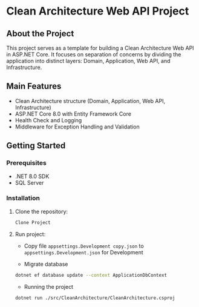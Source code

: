 # Clean Architecture Web API Project

## About the Project

This project serves as a template for building a Clean Architecture Web API in ASP.NET Core. It focuses on separation of concerns by dividing the application into distinct layers: Domain, Application, Web API, and Infrastructure.

## Main Features

- Clean Architecture structure (Domain, Application, Web API, Infrastructure)
- ASP.NET Core 8.0 with Entity Framework Core
- Health Check and Logging
- Middleware for Exception Handling and Validation


## Getting Started

### Prerequisites

- .NET 8.0 SDK
- SQL Server

### Installation

1. Clone the repository:

   ```bash
   Clone Project
   ```

2. Run project:

   - Copy file `appsettings.Development copy.json` to `appsettings.Development.json` for Development
   
   - Migrate database
   
   ```bash
   dotnet ef database update --context ApplicationDbContext
   ```

   - Running the project

   ```bash
   dotnet run ./src/CleanArchitecture/CleanArchitecture.csproj
   ```

